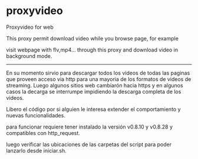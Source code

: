 # proxyvideo
Proxyvideo for web

This proxy permit download video while you browse page, for example

visit webpage with flv,mp4... through this proxy and download video in background mode.

----------------
En su momento sirvio para descargar todos los videos de todas las paginas que proveen acceso via http para una mayoria de los formatos de videos de streaming. Luego algunos sitios web cambiarón hacia https y en algunos casos la decarga se interrumpe impidiendo la descarga completa de los videos. 

Libero el código por si alguien le interesa extender el comportamiento y nuevas funcionalidades.

para funcionar requiere tener instalado la versión v0.8.10 y v0.8.28 y compatibles con http_request.

luego verificar las ubicaciones de las carpetas del script para poder lanzarlo desde iniciar.sh.
